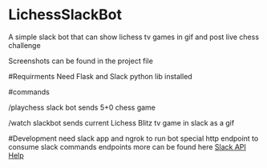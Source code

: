 # LichessSlackBot
A simple slack bot that can show lichess tv games in gif and post live chess challenge 

Screenshots can be found in the project file

#Requirments 
Need Flask and Slack python lib installed 

#commands 

/playchess 
slack bot sends 5+0 chess game

/watch
slackbot sends current Lichess Blitz tv game in slack as a gif


#Development 
need slack app and ngrok to run bot special http endpoint to consume slack commands endpoints 
more can be found here [Slack API Help](https://slack.com/help/articles/115005265703-Create-a-bot-for-your-workspace)
